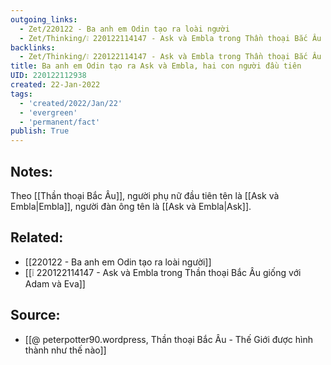```yaml
---
outgoing_links:
  - Zet/220122 - Ba anh em Odin tạo ra loài người
  - Zet/Thinking/❕ 220122114147 - Ask và Embla trong Thần thoại Bắc Âu giống với Adam và Eva
backlinks:
  - Zet/Thinking/❕ 220122114147 - Ask và Embla trong Thần thoại Bắc Âu giống với Adam và Eva
title: Ba anh em Odin tạo ra Ask và Embla, hai con người đầu tiên
UID: 220122112938
created: 22-Jan-2022
tags:
  - 'created/2022/Jan/22'
  - 'evergreen'
  - 'permanent/fact'
publish: True
---
```

## Notes:
Theo [[Thần thoại Bắc Âu]], người phụ nữ đầu tiên tên là [[Ask và Embla|Embla]], người đàn ông tên là [[Ask và Embla|Ask]]. 

## Related:
- [[220122 - Ba anh em Odin tạo ra loài người]]
- [[❕ 220122114147 - Ask và Embla trong Thần thoại Bắc Âu giống với Adam và Eva]]

## Source:
- [[@ peterpotter90.wordpress, Thần thoại Bắc Âu - Thế Giới được hình thành như thế nào]]



